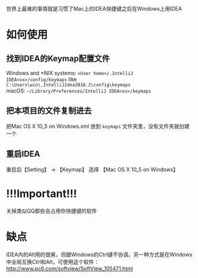 世界上最难的事情就是习惯了Mac上的IDEA快捷键之后在Windows上用IDEA

# 如何使用
## 找到IDEA的Keymap配置文件
Windows and *NIX systems: `<User home>/.IntelliJ IDEA<xx>/config/keymaps` like `C:\Users\win\.IntelliJIdea2018.2\config\keymaps`  
macOS: `~/Library/Preferences/IntelliJ IDEA<xx>/keymaps`

## 把本项目的文件复制进去
把Mac OS X 10_5 on Windows.xml 放到 `keymaps` 文件夹里，没有文件夹就创建一个

## 重启IDEA
重启后【Setting】 -> 【Keymap】 选择 【Mac OS X 10_5 on Windows】

# !!!Important!!!
关掉类似QQ那些会占用你快捷键的软件

# 缺点
IDEA内的Alt用的很爽，但跟Windows的Ctrl键不协调，另一种方式是在Windows中全局互换Ctrl和Alt，可使用这个软件：  
http://www.pc6.com/softview/SoftView_105471.html
